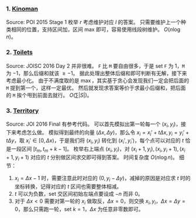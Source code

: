 ### 1. [Kinoman](https://szkopul.edu.pl/problemset/problem/k-RYEjhwNTo_XdaCidXQUGMU/site/)
Source: POI 2015 Stage 1
枚举 $r$ 考虑维护对应 $l$ 的答案。
只需要维护上一个种类相同的位置，支持区间加，区间 max 即可，容易使用线段树维护。
$O(n\log n)$。
### 2. [Toilets](https://qoj.ac/contest/349/problem/407)
Source: JOISC 2016 Day 2
并非很难。
`F` 比 `M` 要自由很多，于是 set `F` 为 $1$，`M` 为 $-1$，那么后缀和就该 $\ge -1$。
据此处理出整体后缀和即可判断有无解，接下来考虑最小化。
由于不满度取的是 $\max$，其实基于贪心会发现我们一定会把后面的 `M` 提到第一个，这样一定最优。
然后就发现求答案等价于求最小后缀和，把后面的 `M` 挨个甩到前面去就行。
$O(\sum |S|)$。
### 3. [Territory](https://qoj.ac/contest/392/problem/3149)
Source: JOI 2016 Final
有参考代码。
可以首先模拟出第一轮每一个 $(x_i,y_i)$，接下来考虑怎么做。
模拟得到最终的向量 $(\Delta x,\Delta y)$，那么令 $x_i=x_i'+t\Delta x,y_i=y_i'+t\Delta y$，取 $x_i'\in[0,\Delta x)$，于是我们将 $(x_i,y_i)$ 转化到 $(x_i',y_i')$，每个点可以对应的 $t$ 恰是一段区间 $[t_m,t_m+k-1]$。
枚举右上端点 $(x_i,y_i)$，对 $(x_i+1,y_i),(x_i,y_i+1),(x_i+1,y_i+1)$ 对应的 $t$ 分别做区间求交即可得到答案。
时间复杂度 $O(n\log n)$。
细节：
1. $x_i=\Delta x-1$ 时，需要注意此时对应的 $(0,y_i-\Delta y)$，减掉的原因是对应求 $t$ 时的坐标转换，记得对应的 $t$ 区间也需要整体相减。
2. $t$ 可以为负数，set 交区间初始左端点要设成 $-n$ 而非 $0$。
3. 对于 $\Delta x<0$ 需要对第一轮的 $x_i$ 做取反，$\Delta x=0$，则交换 $x_i,y_i$，$\Delta x=\Delta y=0$，那么只需跑一轮，set $k=1$，$\Delta x$ 为任意非零数即可。